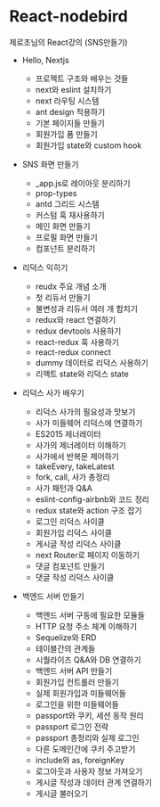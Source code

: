 # React-nodebird
제로초님의 React강의 (SNS만들기)

- Hello, Nextjs
  + 프로젝트 구조와 배우는 것들
  + next와 eslint 설치하기
  + next 라우팅 시스템
  + ant design 적용하기
  + 기본 페이지들 만들기
  + 회원가입 폼 만들기
  + 회원가입 state와 custom hook

- SNS 화면 만들기
  + _app.js로 레이아웃 분리하기
  + prop-types
  + antd 그리드 시스템
  + 커스텀 훅 재사용하기
  + 메인 화면 만들기
  + 프로필 화면 만들기
  + 컴포넌트 분리하기

- 리덕스 익히기
  + reudx 주요 개념 소개
  + 첫 리듀서 만들기
  + 불변성과 리듀서 여러 개 합치기
  + redux와 react 연결하기
  + redux devtools 사용하기
  + react-redux 훅 사용하기
  + react-redux connect
  + dummy 데이터로 리덕스 사용하기
  + 리액트 state와 리덕스 state
  
- 리덕스 사가 배우기
  + 리덕스 사가의 필요성과 맛보기
  + 사가 미들웨어 리덕스에 연결하기
  + ES2015 제너레이터
  + 사가의 제너레이터 이해하기
  + 사가에서 반복문 제어하기
  + takeEvery, takeLatest
  + fork, call, 사가 총정리
  + 사가 패턴과 Q&A
  + eslint-config-airbnb와 코드 정리
  + redux state와 action 구조 잡기
  + 로그인 리덕스 사이클
  + 회원가입 리덕스 사이클
  + 게시글 작성 리덕스 사이클
  + next Router로 페이지 이동하기
  + 댓글 컴포넌트 만들기
  + 댓글 작성 리덕스 사이클

- 백엔드 서버 만들기
  + 백엔드 서버 구동에 필요한 모듈들
  + HTTP 요청 주소 체계 이해하기
  + Sequelize와 ERD
  + 테이블간의 관계들
  + 시퀄라이즈 Q&A와 DB 연결하기
  + 백엔드 서버 API 만들기
  + 회원가입 컨트롤러 만들기
  + 실제 회원가입과 미들웨어들
  + 로그인을 위한 미들웨어들
  + passport와 쿠키, 세션 동작 원리
  + passport 로그인 전략
  + passport 총정리와 실제 로그인
  + 다른 도메인간에 쿠키 주고받기
  + include와 as, foreignKey
  + 로그아웃과 사용자 정보 가져오기
  + 게시글 작성과 데이터 관계 연결하기
  + 게시글 불러오기


  

 
 


